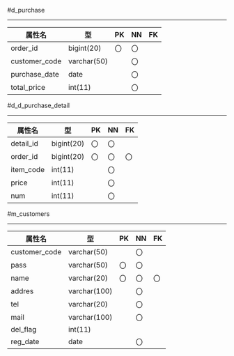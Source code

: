 #d_purchase
*****
|属性名|型|PK|NN|FK|
|------|------|---|---|---|
|order_id|bigint(20)|〇|〇||
|customer_code|varchar(50)||〇||
|purchase_date|date||〇||
|total_price|int(11)||〇||


#d_d_purchase_detail
*****
|属性名|型|PK|NN|FK|
|------|------|---|---|---|
|detail_id|bigint(20)|〇|〇||
|order_id| bigint(20)|〇|〇|〇|
|item_code| int(11)||〇||
|price| int(11)||〇||
|num| int(11)||〇||

#m_customers
*****
|属性名|型|PK|NN|FK|
|------|------|---|---|---|
|customer_code| varchar(50)||〇||
|pass| varchar(50)|〇|〇||
|name| varchar(20)|〇|〇|〇|
|addres| varchar(100)||〇||
|tel| varchar(20)||〇||
|mail| varchar(100)||〇||
|del_flag|int(11)||||
|reg_date|date||〇||
